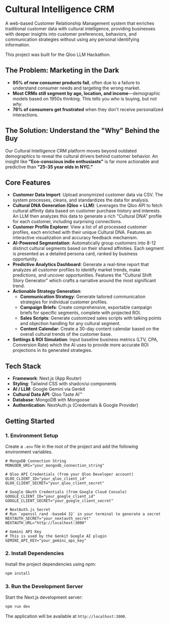 # Cultural Intelligence CRM

A web-based Customer Relationship Management system that enriches traditional customer data with cultural intelligence, providing businesses with deeper insights into customer preferences, behaviors, and communication strategies without using any personal identifying information.

This project was built for the Qloo LLM Hackathon.

## The Problem: Marketing in the Dark

- **95% of new consumer products fail**, often due to a failure to understand consumer needs and targeting the wrong market.
- **Most CRMs still segment by age, location, and income**—demographic models based on 1950s thinking. This tells you *who* is buying, but not *why*.
- **76% of consumers get frustrated** when they don't receive personalized interactions.

## The Solution: Understand the "Why" Behind the Buy

Our Cultural Intelligence CRM platform moves beyond outdated demographics to reveal the cultural drivers behind customer behavior. An insight like **"Eco-conscious indie enthusiasts"** is far more actionable and predictive than **"25-35 year olds in NYC."**

## Core Features

- **Customer Data Import**: Upload anonymized customer data via CSV. The system processes, cleans, and standardizes the data for analysis.
- **Cultural DNA Generation (Qloo + LLM)**: Leverages the Qloo API to fetch cultural affinity data based on customer purchase history and interests. An LLM then analyzes this data to generate a rich "Cultural DNA" profile for each customer, including surprising connections.
- **Customer Profile Explorer**: View a list of all processed customer profiles, each enriched with their unique Cultural DNA. Features an interactive visualization and accuracy feedback mechanism.
- **AI-Powered Segmentation**: Automatically group customers into 8-12 distinct cultural segments based on their shared affinities. Each segment is presented as a detailed persona card, ranked by business opportunity.
- **Predictive Analytics Dashboard**: Generate a real-time report that analyzes all customer profiles to identify market trends, make predictions, and uncover opportunities. Features the "Cultural Shift Story Generator" which crafts a narrative around the most significant trend.
- **Actionable Strategy Generation**:
    - **Communication Strategy**: Generate tailored communication strategies for individual customer profiles.
    - **Campaign Briefs**: Create comprehensive, exportable campaign briefs for specific segments, complete with projected ROI.
    - **Sales Scripts**: Generate customized sales scripts with talking points and objection handling for any cultural segment.
    - **Content Calendar**: Create a 30-day content calendar based on the overall cultural trends of the customer base.
- **Settings & ROI Simulation**: Input baseline business metrics (LTV, CPA, Conversion Rate) which the AI uses to provide more accurate ROI projections in its generated strategies.

## Tech Stack

- **Framework**: Next.js (App Router)
- **Styling**: Tailwind CSS with shadcn/ui components
- **AI / LLM**: Google Gemini via Genkit
- **Cultural Data API**: Qloo Taste AI™
- **Database**: MongoDB with Mongoose
- **Authentication**: NextAuth.js (Credentials & Google Provider)

## Getting Started

### 1. Environment Setup

Create a `.env` file in the root of the project and add the following environment variables.

```
# MongoDB Connection String
MONGODB_URI="your_mongodb_connection_string"

# Qloo API Credentials (from your Qloo Developer account)
QLOO_CLIENT_ID="your_qloo_client_id"
QLOO_CLIENT_SECRET="your_qloo_client_secret"

# Google OAuth Credentials (from Google Cloud Console)
GOOGLE_CLIENT_ID="your_google_client_id"
GOOGLE_CLIENT_SECRET="your_google_client_secret"

# NextAuth.js Secret
# Run `openssl rand -base64 32` in your terminal to generate a secret
NEXTAUTH_SECRET="your_nextauth_secret"
NEXTAUTH_URL="http://localhost:3000"

# Gemini API Key
# This is used by the Genkit Google AI plugin
GEMINI_API_KEY="your_gemini_api_key"

```

### 2. Install Dependencies

Install the project dependencies using npm:

```bash
npm install
```

### 3. Run the Development Server

Start the Next.js development server:

```bash
npm run dev
```

The application will be available at `http://localhost:3000`.
